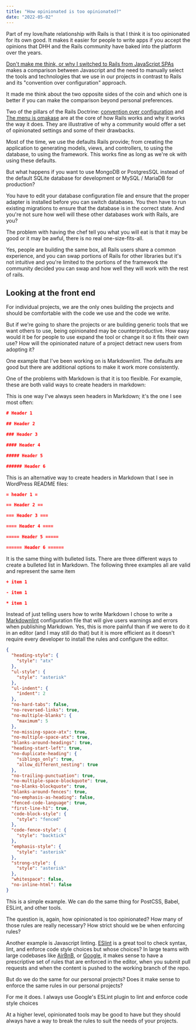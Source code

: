 ```yaml
---
title: "How opinionated is too opinionated?"
date: "2022-05-02"
---
```


Part of my love/hate relationship with Rails is that I think it is too opinionated for its own good. It makes it easier for people to write apps if you accept the opinions that DHH and the Rails community have baked into the platform over the years.

[Don't make me think, or why I switched to Rails from JavaScript SPAs](https://reviewbunny.app/blog/dont-make-me-think-or-why-i-switched-to-rails-from-javascript-spas) makes a comparison between Javascript and the need to manually select the tools and technologies that we use in our projects in contrast to Rails and its "convention over configuration" approach.

It made me think about the two opposite sides of the coin and which one is better if you can make the comparison beyond personal preferences.

Two of the pillars of the Rails Doctrine: [convention over configuration](https://rubyonrails.org/doctrine#convention-over-configuration) and [The menu is omakase](https://rubyonrails.org/doctrine#omakase) are at the core of how Rails works and why it works the way it does. They are illustrative of why a community would offer a set of opinionated settings and some of their drawbacks.

Most of the time, we use the defaults Rails provide; from creating the application to generating models, views, and controllers, to using the database, to using the framework. This works fine as long as we're ok with using these defaults.

But what happens if you want to use MongoDB or PostgresSQL instead of the default SQLite database for development or MySQL / MariaDB for production?

You have to edit your database configuration file and ensure that the proper adapter is installed before you can switch databases. You then have to run existing migrations to ensure that the database is in the correct state. And you're not sure how well will these other databases work with Rails, are you?

The problem with having the chef tell you what you will eat is that it may be good or it may be awful, there is no real one-size-fits-all.

Yes, people are building the same box, all Rails users share a common experience, and you can swap portions of Rails for other libraries but it's not intuitive and you're limited to the portions of the framework the community decided you can swap and how well they will work with the rest of rails.

## Looking at the front end

For individual projects, we are the only ones building the projects and should be comfortable with the code we use and the code we write.

But if we're going to share the projects or are building generic tools that we want others to use, being opinionated may be counterproductive. How easy would it be for people to use expand the tool or change it so it fits their own use? How will the opinionated nature of a project detract new users from adopting it?

One example that I've been working on is Markdownlint. The defaults are good but there are additional options to make it work more consistently.

One of the problems with Markdown is that it is too flexible. For example, these are both valid ways to create headers in markdown:

This is one way I've always seen headers in Markdown; it's the one I see most often:

```json
# Header 1

## Header 2

### Header 3

#### Header 4

##### Header 5

###### Header 6
```

This is an alternative way to create headers in Markdown that I see in WordPress README files:

```json
= header 1 =

== Header 2 ==

=== Header 3 ===

==== Header 4 ====

===== Header 5 =====

====== Header 6 ======
```

It is the same thing with bulleted lists. There are three different ways to create a bulleted list in Markdown. The following three examples all are valid and represent the same item

```json
+ item 1
```

```json
- item 1
```

```json
* item 1
```

Instead of just telling users how to write Markdown I chose to write a [Markdownlint](https://www.npmjs.com/package/markdownlint-cli2) configuration file that will give users warnings and errors when publishing Markdown. Yes, this is more painful than if we were to do it in an editor (and I may still do that) but it is more efficient as it doesn't require every developer to install the rules and configure the editor.

```json
{
  "heading-style": {
    "style": "atx"
  },
  "ul-style": {
    "style": "asterisk"
  },
  "ul-indent": {
    "indent": 2
  },
  "no-hard-tabs": false,
  "no-reversed-links": true,
  "no-multiple-blanks": {
    "maximum": 5
  },
  "no-missing-space-atx": true,
  "no-multiple-space-atx": true,
  "blanks-around-headings": true,
  "heading-start-left": true,
  "no-duplicate-heading": {
    "siblings_only": true,
    "allow_different_nesting": true
  },
  "no-trailing-punctuation": true,
  "no-multiple-space-blockquote": true,
  "no-blanks-blockquote": true,
  "blanks-around-fences": true,
  "no-emphasis-as-heading": false,
  "fenced-code-language": true,
  "first-line-h1": true,
  "code-block-style": {
    "style": "fenced"
  },
  "code-fence-style": {
    "style": "backtick"
  },
  "emphasis-style": {
    "style": "asterisk"
  },
  "strong-style": {
    "style": "asterisk"
  },
  "whitespace": false,
  "no-inline-html": false
}
```

This is a simple example. We can do the same thing for PostCSS, Babel, ESLint, and other tools.

The question is, again, how opinionated is too opinionated? How many of those rules are really necessary? How strict should we be when enforcing rules?

Another example is Javascript linting. [ESlint](https://eslint.org/) is a great tool to check syntax, lint, and enforce code style choices but whose choices? In large teams with large codebases like [AirBnB](https://github.com/airbnb/javascript#readme), or [Google](https://google.github.io/styleguide/javascriptguide.html), it makes sense to have a prescriptive set of rules that are enforced in the editor, when you submit pull requests and when the content is pushed to the working branch of the repo.

But do we do the same for our personal projects? Does it make sense to enforce the same rules in our personal projects?

For me it does. I always use Google's ESLint plugin to lint and enforce code style choices

At a higher level, opinionated tools may be good to have but they should always have a way to break the rules to suit the needs of your projects.
